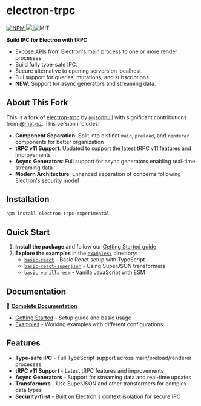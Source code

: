 # electron-trpc

<p>
  <a href="https://www.npmjs.com/package/electron-trpc-experimental">
    <img alt="NPM" src="https://img.shields.io/npm/v/electron-trpc-experimental"/>
  </a>
  <a href="https://codecov.io/gh/jsonnull/electron-trpc"> 
  <img src="https://codecov.io/gh/jsonnull/electron-trpc/branch/main/graph/badge.svg?token=DU33O0D9LZ"/> 
  </a>
  <span>
    <img alt="MIT" src="https://img.shields.io/npm/l/electron-trpc-experimental"/>
  </span>
</p>

<p></p>

**Build IPC for Electron with tRPC**

- Expose APIs from Electron's main process to one or more render processes.
- Build fully type-safe IPC.
- Secure alternative to opening servers on localhost.
- Full support for queries, mutations, and subscriptions.
- **NEW**: Support for async generators and streaming data.

## About This Fork

This is a fork of [electron-trpc](https://github.com/jsonnull/electron-trpc) by [@jsonnull](https://github.com/jsonnull) with significant contributions from [@mat-sz](https://github.com/mat-sz). This version includes:

- **Component Separation**: Split into distinct `main`, `preload`, and `renderer` components for better organization
- **tRPC v11 Support**: Updated to support the latest tRPC v11 features and improvements
- **Async Generators**: Full support for async generators enabling real-time streaming data
- **Modern Architecture**: Enhanced separation of concerns following Electron's security model

## Installation

```sh
npm install electron-trpc-experimental
```

## Quick Start

1. **Install the package** and follow our [Getting Started guide](https://makp0.github.io/electron-trpc-experimental/getting-started/)
2. **Explore the examples** in the [`examples/`](./examples/) directory:
   - [`basic-react`](./examples/basic-react/) - Basic React setup with TypeScript
   - [`basic-react-superjson`](./examples/basic-react-superjson/) - Using SuperJSON transformers
   - [`basic-vanilla-esm`](./examples/basic-vanilla-esm/) - Vanilla JavaScript with ESM

## Documentation

📖 **[Complete Documentation](https://makp0.github.io/electron-trpc-experimental/)**

- [Getting Started](https://makp0.github.io/electron-trpc-experimental/getting-started/) - Setup guide and basic usage
- [Examples](./examples/) - Working examples with different configurations

## Features

- **Type-safe IPC** - Full TypeScript support across main/preload/renderer processes
- **tRPC v11 Support** - Latest tRPC features and improvements
- **Async Generators** - Support for streaming data and real-time updates
- **Transformers** - Use SuperJSON and other transformers for complex data types
- **Security-first** - Built on Electron's context isolation for secure IPC
